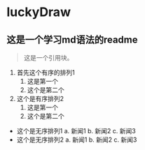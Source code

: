# luckyDraw
## 这是一个学习md语法的readme
>这是一个引用块。


1. 首先这个有序的排列1
   1. 这是第一个
   2. 这个是第二个
2. 这个是有序排列2
   1. 这是第一个
   2. 这个是第二个

- 这个是无序排列1
   a. 新闻1
   b. 新闻2
   c. 新闻3
- 这个是无序排列2
   a. 新闻1
   b. 新闻2
   c. 新闻3
